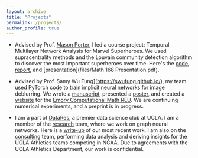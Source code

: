 ```yaml
---
layout: archive
title: "Projects"
permalink: /projects/
author_profile: true
---
```


<!-- {% if site.talkmap_link == true %}

<p style="text-decoration:underline;"><a href="/talkmap.html">See a map of all the places I've given a talk!</a></p>

{% endif %}

{% for post in site.talks reversed %}
  {% include archive-single-talk.html %}
{% endfor %}
 -->

 <!-- Projects
 ====== -->
 * Advised by Prof. [Mason Porter](https://www.math.ucla.edu/~mason/), I led a course project: Temporal Multilayer Network Analysis for Marvel Superheroes. We used supracentrality methods and the Louvain community detection algorithm to discover the most important superheroes over time. Here's the [code](https://github.com/allensctong/Math168_Project), [report](https://allensctong.github.io/files/Math_168_Final_Report.pdf), and [presentation](files/Math 168 Presentation.pdf).

 * Advised by Prof. Samy Wu Fung](https://swufung.github.io/), my team used PyTorch
 [code](https://github.com/lliu58b/Jacobian-free-Backprop-Implicit-Networks) to train implicit neural networks for image deblurring.
 We wrote a [manuscript](https://drive.google.com/file/d/1pbrVO5L-czau5Pfb77WPNoQpbT5CrTK7/view?usp=sharing), 
 presented a [poster](https://drive.google.com/file/d/1Dc9T6hDFlWyob-A39Vw9cXmOqXXKgo5Z/view?usp=sharing), and created
 a [website](https://www.math.emory.edu/site/links/cmds-reuret/projects/2022-implicit/?syt=Ptcg) for the [Emory Computational Math REU](http://www.math.emory.edu/site/cmds-reuret/summer2022/). We are continuing numerical
 experiments, and a preprint is in progress.

 * I am a part of [DataRes](https://ucladatares.com/), a premier data science club at UCLA. 
 I am a member of the [research](https://ucladatares.com/research) team, where we work on graph neural networks. 
 Here is a [write-up](https://ucladatares.medium.com/deep-learning-on-graphs-integration-of-dgl-and-neo4j-dbms-for-social-analysis-321563eb900f)
 of our most recent work. I am also on the [consulting](https://ucladatares.com/consulting) team, 
 performing data analysis and deriving insights for the UCLA Athletics teams competing in NCAA. Due to agreements with the
 UCLA Athletics Department, our work is confidential.
 